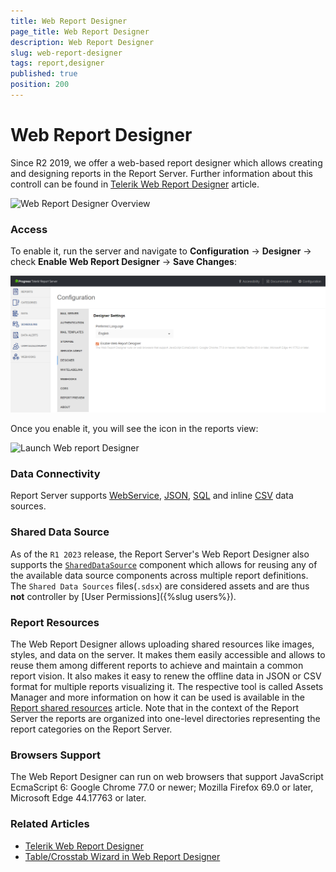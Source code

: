 ```yaml
---
title: Web Report Designer
page_title: Web Report Designer
description: Web Report Designer
slug: web-report-designer
tags: report,designer
published: true
position: 200
---
```


# Web Report Designer

Since R2 2019, we offer a web-based report designer which allows creating and designing reports in the Report Server. 
Further information about this controll can be found in [Telerik Web Report Designer](https://docs.telerik.com/reporting/designing-reports/report-designer-tools/web-report-designer/overview) article.

![Web Report Designer Overview](../images/wrd.png)

### Access

To enable it, run the server and navigate to **Configuration** -> **Designer** -> check **Enable Web Report Designer** ->  **Save Changes**:

![Enable Web Report Designer in Report Server configuration](../images/wrd_config.png)

Once you enable it, you will see the icon in the reports view:

![Launch Web report Designer](../images/wrd_reportView.png)

### Data Connectivity

Report Server supports [WebService](https://docs.telerik.com/reporting/webservicedatasource-component), [JSON](https://docs.telerik.com/reporting/jsondatasource-component), [SQL](https://docs.telerik.com/reporting/sqldatasource) and inline [CSV](https://docs.telerik.com/reporting/csvdatasource-component) data sources.

### Shared Data Source

As of the `R1 2023` release, the Report Server's Web Report Designer also supports the [`SharedDataSource`](https://docs.telerik.com/reporting/designing-reports/connecting-to-data/data-source-components/shareddatasource-component) component which allows for reusing any of the available data source components across multiple report definitions. The `Shared Data Sources` files(`.sdsx`) are considered assets and are thus __not__ controller by [User Permissions]({%slug users%}). 

### Report Resources
The Web Report Designer allows uploading shared resources like images, styles, and data on the server.
It makes them easily accessible and allows to reuse them among different reports to achieve and maintain a common report vision.
It also makes it easy to renew the offline data in JSON or CSV format for multiple reports visualizing it.
The respective tool is called Assets Manager and more information on how it can be used is available in the 
[Report shared resources](https://docs.telerik.com/reporting/designing-reports/report-designer-tools/web-report-designer/tools/shared-resources) article.
Note that in the context of the Report Server the reports are organized into one-level directories representing the report categories on the Report Server.

### Browsers Support
The Web Report Designer can run on web browsers that support JavaScript EcmaScript 6: Google Chrome 77.0 or newer; Mozilla Firefox 69.0 or later, Microsoft Edge 44.17763 or later.

### Related Articles

- [Telerik Web Report Designer](https://docs.telerik.com/reporting/designing-reports/report-designer-tools/web-report-designer/overview "Web Report Designer Overview")
- [Table/Crosstab Wizard in Web Report Designer](https://docs.telerik.com/reporting/designing-reports/report-designer-tools/web-report-designer/tools/table-crosstab-wizard "Table/Crosstab Wizard in Web Report Designer")
